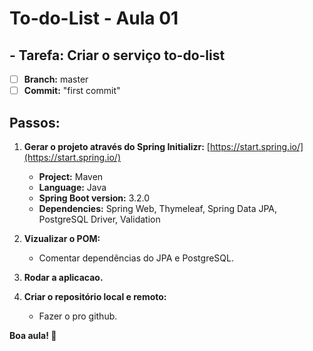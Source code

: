 # **To-do-List - Aula 01**

## **- Tarefa: Criar o serviço to-do-list**
- [ ] **Branch:** master
- [ ] **Commit:** "first commit"

## **Passos:**
1. **Gerar o projeto através do Spring Initializr:** [https://start.spring.io/](https://start.spring.io/)
   - **Project:** Maven
   - **Language:** Java
   - **Spring Boot version:** 3.2.0
   - **Dependencies:** Spring Web, Thymeleaf, Spring Data JPA, PostgreSQL Driver, Validation

2. **Vizualizar o POM:**
   - Comentar dependências do JPA e PostgreSQL.

3. **Rodar a aplicacao.**

4. **Criar o repositório local e remoto:**
   - Fazer o pro github.

**Boa aula! 🚀**
